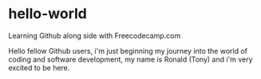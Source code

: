 # hello-world
Learning Github along side with Freecodecamp.com

Hello fellow Github users, i'm just beginning my journey into the world of coding and software development, my name is Ronald (Tony) and i'm very excited to be here. 
